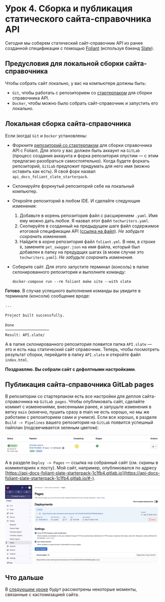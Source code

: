 # Урок 4.  Сборка и публикация статического сайта-справочника API

Сегодня мы соберем статический сайт-справочник API из ранее созданной спецификации с помощью [Foliant](https://foliant-docs.github.io/docs/) (используя бэкенд [Slate](https://foliant-docs.github.io/docs/backends/slate/)).

## Предусловия для локальной сборки сайта-справочника

Чтобы собрать сайт локально, у вас на компьютере должны быть:

- `Git`, чтобы работать с репозиторием со [стартерпаком](https://gitlab.com/denmaloyreb/foliant_slate_starterpack) для сборки справочника API.
- `Docker`, чтобы можно было собрать сайт-справочник и запустить его локально.

## Локальная сборка сайта-справочника

Если (когда) `Git` и `Docker` установлены:

- Форкните [репозиторий со стартерпаком](https://gitlab.com/denmaloyreb/foliant_slate_starterpack) для сборки справочника API с Foliant. Для этого у вас должен быть аккаунт на `GitLab` (процесс создания аккаунта и форка репозитория опустим — с этим предлагаю разобраться самостоятельно).
Когда будете форкать репозиторий, `GitLab` предложит придумать для него имя (можно оставить как есть). Я свой форк назвал `api_docs_foliant_slate_starterpack`.
- Склонируйте форкнутый репозиторий себе на локальный компьютер.
- Откройте репозиторий в любом IDE. И сделайте следующие изменения:
    1. Добавьте в корень репозитория файл с расширением `.yaml`. Имя ему можно дать любое. Я назвал этот файл `techwriters.yaml`.
    2. Скопируйте в созданный на предыдущем шаге файл содержимое итоговой спецификации API ([ссылка на файл](https://gitlab.com/denmaloyreb/apidocs_course/-/blob/main/OAS-specs/oas-3.00_iteration_3.yaml)). *Не забудьте сохранить изменения*.
    3. Найдите в корне репозитория файл `foliant.yml`. В нем, в строке `8`, замените `pet_swagger.json` на имя файла, который был добавлен в папку на предудщих шагах (в моем случае это `techwriters.yaml`). *Не забудьте сохранить изменения*.
- Соберите сайт. Для этого запустите терминал (консоль) в папке склонированного репозитория и выполните команду:
    
    ```shell
    docker-compose run --rm foliant make site --with slate
    ```

**Готово**. В случае успешного выполнения команды вы увидите в терминале (консоли) сообщение вроде:

```shell
...

Project built successfully.

Done
────────────────────
Result: API.slate/
```

А в папке склонированного репозитория появится папка `API.slate` — это и есть наш статический сайт справочник.
Теперь, чтобы посмотреть результат сборки, перейдите в папку `API.slate` и откройте файл `index.html`.

**Поздравляю. Вы собрали сайт с дефолтными настройками**.

## Публикация сайта-справочника GitLab pages

В репозитории со стартерпаком есть все настройки для деплоя сайта-справочника на `GitLab pages`. Чтобы опубликовать сайт, сделайте коммит с изменениями, внесенными ранее, и запушьте изменения в ветку `main` (конечно, пушить сразу в main не есть хорошо, но мы же работаем с репозиторием сами и учимся).
Если все хорошо, в разделе `Build -> Pipelines` вашего репозитория на `GitLab` появится успешный пайплан (подсвечивается зеленым цветом):

![Успешный пайплайн](images/pipeline.png)

А в разделе `Deploy -> Pages` — ссылка на собранный сайт (см. скрины в комментариях к посту). Мой сайт, например, опубликовался по адресу [https://api-docs-foliant-slate-starterpack-1c1fb4.gitlab.io](https://api-docs-foliant-slate-starterpack-1c1fb4.gitlab.io/#-).

![Раздел Deploy -> Pages](images/site_link.png)

## Что дальше  

В [следующем уроке](lesson5) будут рассмотрены некоторые моменты, связанные с кастомизацией сайта.
